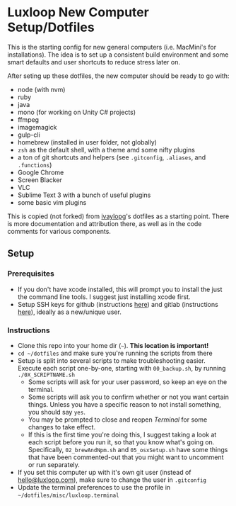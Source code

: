 # Luxloop New Computer Setup/Dotfiles

This is the starting config for new general computers (i.e. MacMini's for installations). The idea is to set up a consistent build environment and some smart defaults and user shortcuts to reduce stress later on.

After seting up these dotfiles, the new computer should be ready to go with:
* node (with nvm)
* ruby
* java
* mono (for working on Unity C# projects)
* ffmpeg
* imagemagick
* gulp-cli
* homebrew (installed in user folder, not globally)
* `zsh` as the default shell, with a theme amd some nifty plugins
* a ton of git shortcuts and helpers (see `.gitconfig`, `.aliases`, and `.functions`)
* Google Chrome
* Screen Blacker
* VLC
* Sublime Text 3 with a bunch of useful plugins
* some basic vim plugins
 
This is copied (not forked) from [ivaylopg](https://github.com/ivaylopg/dotfiles)'s dotfiles as a starting point. There is more documentation and attribution there, as well as in the code comments for various components.

## Setup

### Prerequisites
* If you don't have xcode installed, this will prompt you to install the just the command line tools. I suggest just installing xcode first.
* Setup SSH keys for github (instructions [here]()) and gitlab (instructions [here]()), ideally as a new/unique user.


### Instructions
* Clone this repo into your home dir (`~`). **This location is important!**
* `cd ~/dotfiles` and make sure you're running the scripts from there
* Setup is split into several scripts to make troubleshooting easier. Execute each script one-by-one, starting with `00_backup.sh`, by running `./0X_SCRIPTNAME.sh`
    * Some scripts will ask for your user password, so keep an eye on the terminal.
    * Some scripts will ask you to confirm whether or not you want certain things. Unless you have a specific reason to not install something, you should say `yes`.
    * You may be prompted to close and reopen *Terminal* for some changes to take effect.
    * If this is the first time you're doing this, I suggest taking a look at each script before you run it, so that you know what's going on. Specifically, `02_brewAndNpm.sh` and `05_osxSetup.sh` have some things that have been commented-out that you might want to uncomment or run separately.
* If you set this computer up with it's own git user (instead of hello@luxloop.com), make sure to change the user in `.gitconfig`
* Update the terminal preferences to use the profile in `~/dotfiles/misc/luxloop.terminal`
